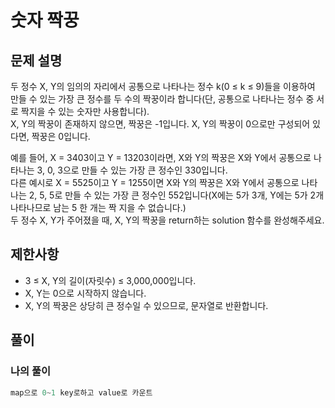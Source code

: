 # 숫자 짝꿍
## 문제 설명
두 정수 X, Y의 임의의 자리에서 공통으로 나타나는 정수 k(0 ≤ k ≤ 9)들을 이용하여 만들 수 있는 가장 큰 정수를 두 수의 짝꿍이라 합니다(단, 공통으로 나타나는 정수 중 서로 짝지을 수 있는 숫자만 사용합니다).  
X, Y의 짝꿍이 존재하지 않으면, 짝꿍은 -1입니다. X, Y의 짝꿍이 0으로만 구성되어 있다면, 짝꿍은 0입니다.

예를 들어, X = 3403이고 Y = 13203이라면, X와 Y의 짝꿍은 X와 Y에서 공통으로 나타나는 3, 0, 3으로 만들 수 있는 가장 큰 정수인 330입니다.  
다른 예시로 X = 5525이고 Y = 1255이면 X와 Y의 짝꿍은 X와 Y에서 공통으로 나타나는 2, 5, 5로 만들 수 있는 가장 큰 정수인 552입니다(X에는 5가 3개, Y에는 5가 2개 나타나므로 남는 5 한 개는 짝 지을 수 없습니다.)  
두 정수 X, Y가 주어졌을 때, X, Y의 짝꿍을 return하는 solution 함수를 완성해주세요.

## 제한사항
* 3 ≤ X, Y의 길이(자릿수) ≤ 3,000,000입니다.
* X, Y는 0으로 시작하지 않습니다.
* X, Y의 짝꿍은 상당히 큰 정수일 수 있으므로, 문자열로 반환합니다.

## 풀이
### 나의 풀이
```java
map으로 0~1 key로하고 value로 카운트
```  